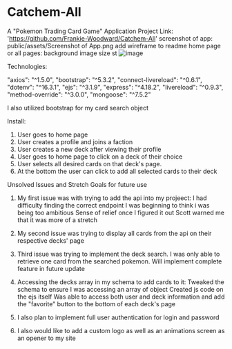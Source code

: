 # Catchem-All
A "Pokemon Trading Card Game" Application
Project Link: 'https://github.com/Frankie-Woodward/Catchem-All'
screenshot of app: public/assets/Screenshot of App.png
add  wireframe to readme
home page or all pages: background image size st
![image](https://github.com/Frankie-Woodward/Catchem-All/assets/142553084/298f7873-5787-4034-ac99-9f46e89315fa)


Technologies:

"axios": "^1.5.0",
"bootstrap": "^5.3.2",
"connect-livereload": "^0.6.1",
"dotenv": "^16.3.1",
"ejs": "^3.1.9",
"express": "^4.18.2",
"livereload": "^0.9.3",
"method-override": "^3.0.0",
"mongoose": "^7.5.2"

I also utilized bootstrap for my card search object

Install:

1. User goes to home page
2. User creates a profile and joins a faction
3. User creates a new deck after viewing their profile
4. User goes to home page to click on a deck of their choice
5. User selects all desired cards on that deck's page. 
6. At the bottom the user can click to add all selected cards to their deck

Unsolved Issues and Stretch Goals for future use

1. My first issue was with trying to add the api into my projeect:
    I had difficulty finding the correct endpoint
    I was beginning to think i was being too ambitious
    Sense of relief once I figured it out
    Scott warned me that it was more of a stretch

2. My second issue was trying to display all cards from the api on their respective decks' page

3. Third issue was trying to implement the deck search. I was only able to retrieve one card from the searched pokemon. Will implement complete feature in future update

4. Accessing the decks array in my schema to add cards to it:
    Tweaked the schema to ensure I was accessing an array of object
    Created js code on the ejs itself
    Was able to access both user and deck information and add the "favorite" button to the bottom of each deck's page

5. I also plan to implement full user authentication for login and password

6. I also would like to add a custom logo as well as an animations screen as an opener to my site
